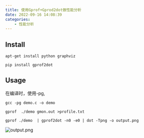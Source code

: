 ```yaml
---
title: 使用Gprof+Gprod2dot做性能分析
date: 2022-09-16 14:08:39
categories: 
    - 性能分析
---
```




## Install

```
apt-get install python graphviz
```

```
pip install gprof2dot
```

## Usage

在编译时，使用-pg,

```
gcc -pg demo.c -o demo
```

```
gprof  ./demo gmon.out >profile.txt
```

```
gprof ./demo  | gprof2dot -n0 -e0 | dot -Tpng -o output.png
```



![output.png](https://s2.loli.net/2022/09/17/3kBayPbORF6g4pr.png)

